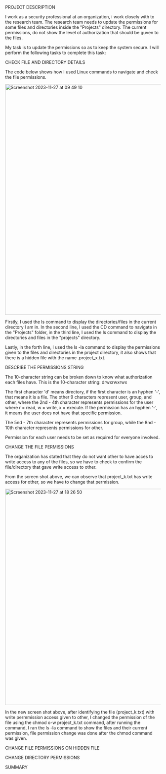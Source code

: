 PROJECT DESCRIPTION

I work as a security professional at an organization, i work closely with to the research team.
The research team needs to update the permissions for some files and directories inside the "Projects" directory.
The current permissions, do not show the level of authorization that should be guven to the files.

My task is to update the permissions so as to keep the system secure.
I will perform the following tasks to complete this task:

CHECK FILE AND DIRECTORY DETAILS

The code below shows how I used Linux commands to navigate and check the file permissions.

<img width="745" alt="Screenshot 2023-11-27 at 09 49 10" src="https://github.com/jworos/Google-CyberSecurity/assets/85462184/bce358e8-97a1-435d-8716-f9bb74a31a04">

Firstly, I used the ls command to display the directories/files in the current directory I am in.
In the second line, I used the CD command to navigate in the "Projects" folder, in the third line, I used the ls command to display the directories and files in the "projects" directory.

Lastly, in the forth line, I used the ls -la command to display the permissions given to the files and directories in the project directory, it also shows that there is a hidden file with the name .project_x.txt.


DESCRIBE THE PERMISSIONS STRING

The 10-character string can be broken down to know what authorization each files have. 
This is the 10-character string: drwxrwxrwx

The first character 'd' means directory, if the first character is an hyphen '-', that means it is a file. The other 9 characters represent user, group, and other, where the 2nd - 4th character represents permissions for the user where r = read, w = write, x = execute. If the permission has an hyphen '-', it means the user does not have that specific permission.

The 5nd - 7th character represents permissions for group, while the 8nd - 10th character represents permissions for other.

Permission for each user needs to be set as required for everyone involved.

CHANGE THE FILE PERMISSIONS 

The organization has stated that they do not want other to have acces to write access to any of the files, so we have to check to confirm the file/directory that gave write access to other.

From the screen shot above, we can observe that project_k.txt has write access for other, so we have to change that permission.

<img width="698" alt="Screenshot 2023-11-27 at 18 26 50" src="https://github.com/jworos/Google-CyberSecurity/assets/85462184/935bfb33-3f82-4874-80ae-c71b153fa74a">

In the new screen shot above, after identifying the file (project_k.txt) with write permmission access given to other, I changed the permission of the file using the chmod o-w project_k.txt command, after running the command, I ran the ls -la command to show the files and their current permission, file permission change was done after the chmod command was given.

CHANGE FILE PERMISSIONS ON HIDDEN FILE


CHANGE DIRECTORY PERMISSIONS


SUMMARY


